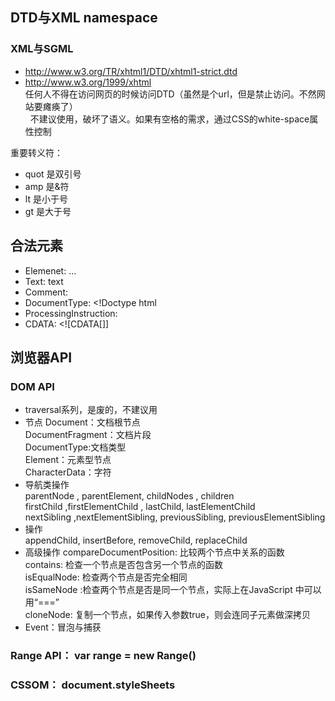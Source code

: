 ## DTD与XML namespace
### XML与SGML
- http://www.w3.org/TR/xhtml1/DTD/xhtml1-strict.dtd
- http://www.w3.org/1999/xhtml   
任何人不得在访问网页的时候访问DTD（虽然是个url，但是禁止访问。不然网站要瘫痪了）   
&nbsp; 不建议使用，破坏了语义。如果有空格的需求，通过CSS的white-space属性控制   

重要转义符：
- quot 是双引号
- amp 是&符
- lt 是小于号
- gt 是大于号

## 合法元素
- Elemenet: <tagname>...</tagname>
- Text: text
- Comment: <!-- comments -->
- DocumentType: <!Doctype html
- ProcessingInstruction: <?a 1?>
- CDATA: <![CDATA[]]

## 浏览器API
### DOM API
- traversal系列，是废的，不建议用
- 节点
    Document：文档根节点   
    DocumentFragment：文档片段   
    DocumentType:文档类型   
    Element：元素型节点    
    CharacterData：字符    
- 导航类操作   
    parentNode , parentElement,  childNodes , children   
    firstChild ,firstElementChild ,  lastChild, lastElementChild   
    nextSibling ,nextElementSibling,  previousSibling, previousElementSibling   
- 操作   
    appendChild,  insertBefore,  removeChild, replaceChild   
- 高级操作
    compareDocumentPosition: 比较两个节点中关系的函数   
    contains: 检查一个节点是否包含另一个节点的函数   
    isEqualNode: 检查两个节点是否完全相同   
    isSameNode :检查两个节点是否是同一个节点，实际上在JavaScript 中可以用“===”   
    cloneNode: 复制一个节点，如果传入参数true，则会连同子元素做深拷贝   
- Event：冒泡与捕获   

### Range API： var range = new Range()
### CSSOM： document.styleSheets